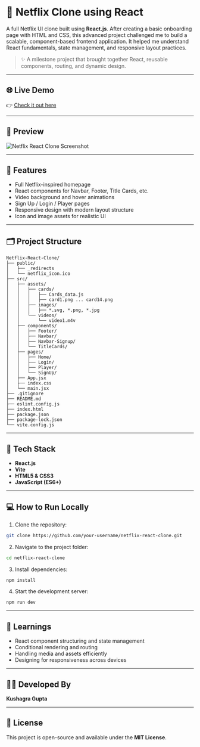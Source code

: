 # 🎥 Netflix Clone using React

A full Netflix UI clone built using **React.js**. After creating a basic onboarding page with HTML and CSS, this advanced project challenged me to build a scalable, component-based frontend application. It helped me understand React fundamentals, state management, and responsive layout practices.

> ✨ A milestone project that brought together React, reusable components, routing, and dynamic design.

---

## 🌐 Live Demo

👉 [Check it out here](https://netlix-clone-react.netlify.app)

---

## 📸 Preview

![Netflix React Clone Screenshot](https://media.licdn.com/dms/image/v2/D562DAQGqcxQZPs-5YQ/profile-treasury-image-shrink_800_800/B56ZdqO60NG0Ac-/0/1749833995639?e=1750863600\&v=beta\&t=Wvo3-YvL5sxC7mhrtFiJ_GatJ-fF3UOrSNYTNS8br70)

---

## 🔧 Features

* Full Netflix-inspired homepage
* React components for Navbar, Footer, Title Cards, etc.
* Video background and hover animations
* Sign Up / Login / Player pages
* Responsive design with modern layout structure
* Icon and image assets for realistic UI

---

## 🗂️ Project Structure

```
Netflix-React-Clone/
├── public/
│   ├── _redirects
│   └── netflix_icon.ico
├── src/
│   ├── assets/
│   │   ├── cards/
│   │   │   ├── Cards_data.js
│   │   │   ├── card1.png ... card14.png
│   │   ├── images/
│   │   │   ├── *.svg, *.png, *.jpg
│   │   └── videos/
│   │       └── video1.m4v
│   ├── components/
│   │   ├── Footer/
│   │   ├── Navbar/
│   │   ├── Navbar-Signup/
│   │   └── TitleCards/
│   ├── pages/
│   │   ├── Home/
│   │   ├── Login/
│   │   ├── Player/
│   │   └── SignUp/
│   ├── App.jsx
│   ├── index.css
│   └── main.jsx
├── .gitignore
├── README.md
├── eslint.config.js
├── index.html
├── package.json
├── package-lock.json
└── vite.config.js
```

---

## 🚀 Tech Stack

* **React.js**
* **Vite**
* **HTML5 & CSS3**
* **JavaScript (ES6+)**

---

## 💻 How to Run Locally

1. Clone the repository:

```bash
git clone https://github.com/your-username/netflix-react-clone.git
```

2. Navigate to the project folder:

```bash
cd netflix-react-clone
```

3. Install dependencies:

```bash
npm install
```

4. Start the development server:

```bash
npm run dev
```

---

## 🧐 Learnings

* React component structuring and state management
* Conditional rendering and routing
* Handling media and assets efficiently
* Designing for responsiveness across devices

---

## 👨‍💼 Developed By

**Kushagra Gupta**

---

## 📄 License

This project is open-source and available under the **MIT License**.
